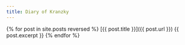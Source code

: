 ```yaml
---
title: Diary of Kranzky
---
```


{% for post in site.posts reversed %}
  [{{ post.title }}]({{ post.url }})
  {{ post.excerpt }}
{% endfor %}
